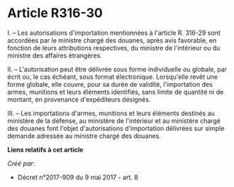 # Article R316-30

I. – Les autorisations d'importation mentionnées à l'article R. 316-29 sont accordées par le ministre chargé des douanes,
après avis favorable, en fonction de leurs attributions respectives, du ministre de l'intérieur ou du ministre des affaires
étrangères.

II. – L'autorisation peut être délivrée sous forme individuelle ou globale, par écrit ou, le cas échéant, sous format
électronique. Lorsqu'elle revêt une forme globale, elle couvre, pour sa durée de validité, l'importation des armes, munitions
et leurs éléments identifiés, sans limite de quantité ni de montant, en provenance d'expéditeurs désignés.

III. – Les importations d'armes, munitions et leurs éléments destinés au ministère de la défense, au ministère de l'intérieur
et au ministère chargé des douanes font l'objet d'autorisations d'importation délivrées sur simple demande adressée au
ministre chargé des douanes.

**Liens relatifs à cet article**

_Créé par_:

  - Décret n°2017-909 du 9 mai 2017 - art. 8
